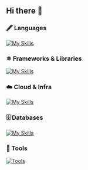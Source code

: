 ## Hi there 👋

### 🖋️ Languages
[![My Skills](https://skillicons.dev/icons?i=ts,js,ruby,html,css)](https://skillicons.dev)

### ⚛️ Frameworks & Libraries
[![My Skills](https://skillicons.dev/icons?i=react,nextjs,rails)](https://skillicons.dev)

### ☁️ Cloud & Infra
[![My Skills](https://skillicons.dev/icons?i=aws,azure,gcp,terraform,ansible,docker)](https://skillicons.dev)

### 🗄️ Databases
[![My Skills](https://skillicons.dev/icons?i=mysql,dynamodb)](https://skillicons.dev)

### 🔧 Tools
[![Tools](https://skillicons.dev/icons?i=git,github,githubactions,vscode,linux,figma)](https://skillicons.dev)
